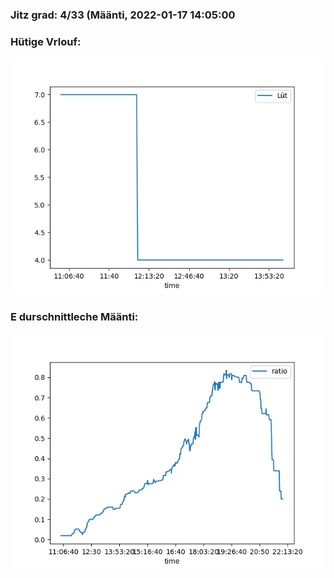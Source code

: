 ### Jitz grad: 4/33 (Määnti, 2022-01-17 14:05:00

### Hütige Vrlouf:
![Graph](Today.png)

### E durschnittleche Määnti:
![Graph](Määnti.png)